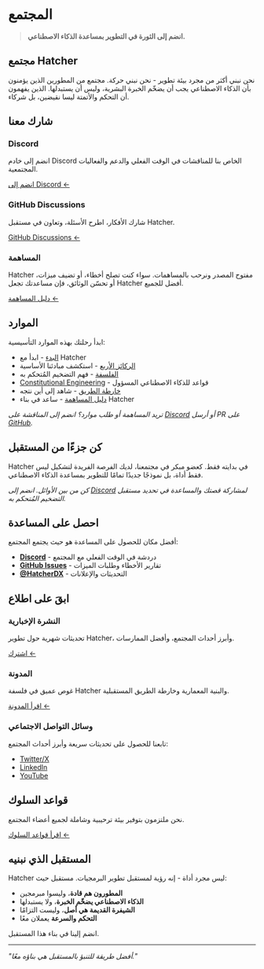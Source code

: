 # المجتمع

> **انضم إلى الثورة في التطوير بمساعدة الذكاء الاصطناعي.**

## مجتمع Hatcher

نحن نبني أكثر من مجرد بيئة تطوير - نحن نبني حركة. مجتمع من المطورين الذين يؤمنون بأن الذكاء الاصطناعي يجب أن يضخّم الخبرة البشرية، وليس أن يستبدلها. الذين يفهمون أن التحكم والأتمتة ليسا نقيضين، بل شركاء.

## شارك معنا

### Discord

انضم إلى خادم Discord الخاص بنا للمناقشات في الوقت الفعلي والدعم والفعاليات المجتمعية.

[انضم إلى Discord ←](#)

### GitHub Discussions

شارك الأفكار، اطرح الأسئلة، وتعاون في مستقبل Hatcher.

[GitHub Discussions ←](#)

### المساهمة

Hatcher مفتوح المصدر ونرحب بالمساهمات. سواء كنت تصلح أخطاء، أو تضيف ميزات، أو تحسّن الوثائق، فإن مساعدتك تجعل Hatcher أفضل للجميع.

[دليل المساهمة ←](/ar/contributing)

## الموارد

ابدأ رحلتك بهذه الموارد التأسيسية:

- [البدء](/ar/getting-started) - ابدأ مع Hatcher
- [الركائز الأربع](/ar/pillars) - استكشف مبادئنا الأساسية
- [الفلسفة](/ar/philosophy) - فهم التضخيم المُتحكم به
- [Constitutional Engineering](/ar/constitutional-engineering) - قواعد للذكاء الاصطناعي المسؤول
- [خارطة الطريق](/ar/roadmap) - شاهد إلى أين نتجه
- [دليل المساهمة](/ar/contributing) - ساعد في بناء Hatcher

*تريد المساهمة أو طلب موارد؟ انضم إلى المناقشة على [Discord](https://discord.gg/cZ7PZvnMk4) أو أرسل PR على [GitHub](https://github.com/HatcherDX/dx-engine).*

## كن جزءًا من المستقبل

Hatcher في بدايته فقط. كعضو مبكر في مجتمعنا، لديك الفرصة الفريدة لتشكيل ليس فقط أداة، بل نموذجًا جديدًا تمامًا للتطوير بمساعدة الذكاء الاصطناعي.

*كن من بين الأوائل. انضم إلى [Discord](https://discord.gg/cZ7PZvnMk4) لمشاركة قصتك والمساعدة في تحديد مستقبل التضخيم المُتحكم به.*

## احصل على المساعدة

أفضل مكان للحصول على المساعدة هو حيث يجتمع المجتمع:

- **[Discord](https://discord.gg/cZ7PZvnMk4)** - دردشة في الوقت الفعلي مع المجتمع
- **[GitHub Issues](https://github.com/HatcherDX/dx-engine/issues)** - تقارير الأخطاء وطلبات الميزات
- **[@HatcherDX](https://twitter.com/HatcherDX)** - التحديثات والإعلانات

## ابقَ على اطلاع

### النشرة الإخبارية

تحديثات شهرية حول تطوير Hatcher، وأبرز أحداث المجتمع، وأفضل الممارسات.

[اشترك ←](#)

### المدونة

غوص عميق في فلسفة Hatcher والبنية المعمارية وخارطة الطريق المستقبلية.

[اقرأ المدونة ←](#)

### وسائل التواصل الاجتماعي

تابعنا للحصول على تحديثات سريعة وأبرز أحداث المجتمع:

- [Twitter/X](#)
- [LinkedIn](#)
- [YouTube](#)

## قواعد السلوك

نحن ملتزمون بتوفير بيئة ترحيبية وشاملة لجميع أعضاء المجتمع.

[اقرأ قواعد السلوك ←](#)

## المستقبل الذي نبنيه

Hatcher ليس مجرد أداة - إنه رؤية لمستقبل تطوير البرمجيات. مستقبل حيث:

- **المطورون هم قادة**، وليسوا مبرمجين
- **الذكاء الاصطناعي يضخّم الخبرة**، ولا يستبدلها
- **الشيفرة القديمة هي أصل**، وليست التزامًا
- **التحكم والسرعة** يعملان معًا

انضم إلينا في بناء هذا المستقبل.

---

_"أفضل طريقة للتنبؤ بالمستقبل هي بناؤه معًا."_

<PageCTA
  title="انضم إلى مجتمع Hatcher"
  subtitle="تواصل مع المطورين الذين يبنون مستقبل التطوير بمساعدة الذكاء الاصطناعي"
  buttonText="انضم إلى Discord الخاص بنا"
  buttonLink="https://discord.gg/hatcher"
  buttonStyle="secondary"
  footer="كن جزءًا من الثورة. شكّل مستقبل التطوير."
/>
